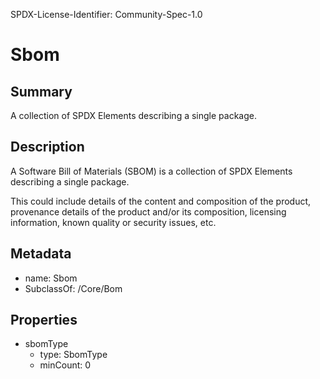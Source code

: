 SPDX-License-Identifier: Community-Spec-1.0

# Sbom

## Summary

A collection of SPDX Elements describing a single package.

## Description

A Software Bill of Materials (SBOM) is a collection of SPDX Elements describing
a single package.

This could include details of the content and composition of the product,
provenance details of the product and/or its composition, licensing
information, known quality or security issues, etc.

## Metadata

- name: Sbom
- SubclassOf: /Core/Bom

## Properties

- sbomType
  - type: SbomType
  - minCount: 0
